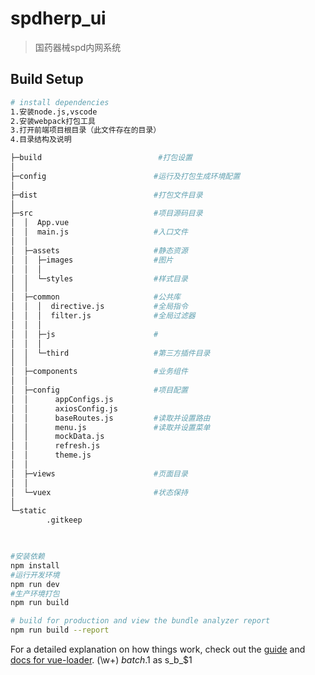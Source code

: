 # spdherp_ui

> 国药器械spd内网系统

## Build Setup

``` bash
# install dependencies
1.安装node.js,vscode
2.安装webpack打包工具
3.打开前端项目根目录（此文件存在的目录）
4.目录结构及说明

├─build                          #打包设置
│      
├─config                        #运行及打包生成环境配置
│      
├─dist                          #打包文件目录
│              
├─src                           #项目源码目录
│  │  App.vue
│  │  main.js                   #入口文件
│  │  
│  ├─assets                     #静态资源
│  │  ├─images                  #图片
│  │  │      
│  │  └─styles                  #样式目录
│  │          
│  ├─common                     #公共库
│  │  │  directive.js           #全局指令
│  │  │  filter.js              #全局过滤器
│  │  │  
│  │  ├─js                      #
│  │  │      
│  │  └─third                   #第三方插件目录
│  │                      
│  ├─components                 #业务组件
│  │          
│  ├─config                     #项目配置
│  │      appConfigs.js
│  │      axiosConfig.js
│  │      baseRoutes.js         #读取并设置路由
│  │      menu.js               #读取并设置菜单
│  │      mockData.js         
│  │      refresh.js
│  │      theme.js
│  │      
│  ├─views                      #页面目录
│  │              
│  └─vuex                       #状态保持
│          
└─static
        .gitkeep
        


#安装依赖
npm install
#运行开发环境
npm run dev
#生产环境打包
npm run build

# build for production and view the bundle analyzer report
npm run build --report
```

For a detailed explanation on how things work, check out the [guide](http://vuejs-templates.github.io/webpack/) and [docs for vue-loader](http://vuejs.github.io/vue-loader).
(\w+) 
${batch}.$1 as s_b_$1